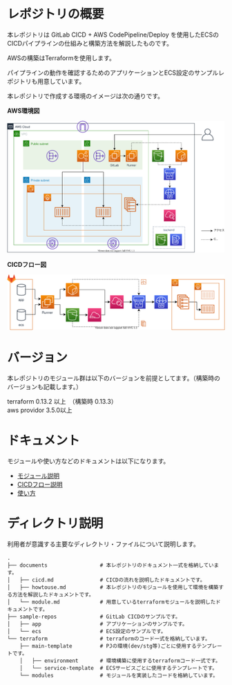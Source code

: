 # レポジトリの概要

本レポジトリは GitLab CICD + AWS CodePipeline/Deploy を使用したECSのCICDパイプラインの仕組みと構築方法を解説したものです。

AWSの構築はTerraformを使用します。

パイプラインの動作を確認するためのアプリケーションとECS設定のサンプルレポジトリも用意しています。

本レポジトリで作成する環境のイメージは次の通りです。

**AWS環境図**

![AWS環境図](./documents/images/aws.svg)

**CICDフロー図**

![CICDフロー図](./documents/images/cicd.svg)

# バージョン

本レポジトリのモジュール群は以下のバージョンを前提としてます。（構築時のバージョンも記載します。）

terraform 0.13.2 以上　（構築時 0.13.3）  
aws providor 3.5.0以上　

# ドキュメント

モジュールや使い方などのドキュメントは以下になります。

- [モジュール説明](./documents/module.md)
- [CICDフロー説明](./documents/cicd.md)
- [使い方](./documents/howtouse.md)

# ディレクトリ説明

利用者が意識する主要なディレクトリ・ファイルについて説明します。

```
.
├── documents                 # 本レポジトリのドキュメント一式を格納しています。
│   ├── cicd.md               # CICDの流れを説明したドキュメントです。
│   ├── howtouse.md           # 本レポジトリのモジュールを使用して環境を構築する方法を解説したドキュメントです。
│   └── module.md             # 用意しているterraformモジュールを説明したドキュメントです。
├── sample-repos              # GitLab CICDのサンプルです。
│   ├── app                   # アプリケーションのサンプルです。
│   └── ecs                   # ECS設定のサンプルです。
└── terraform                 # terraformのコード一式を格納しています。
    ├── main-template         # PJの環境(dev/stg等)ごとに使用するテンプレートです。
    │   ├── environment       # 環境構築に使用するterraformコード一式です。
    │   └── service-template  # ECSサービスごとに使用するテンプレートです。
    └── modules               # モジュールを実装したコードを格納しています。
```